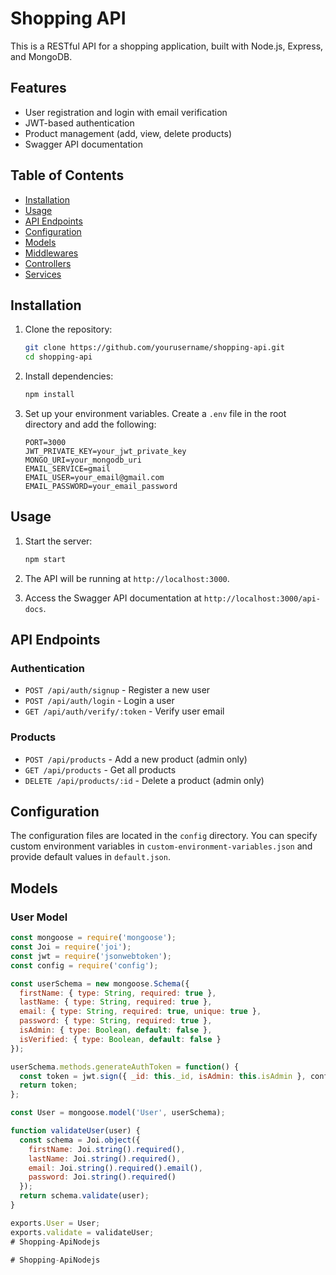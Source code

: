 # Shopping API

This is a RESTful API for a shopping application, built with Node.js, Express, and MongoDB.

## Features

- User registration and login with email verification
- JWT-based authentication
- Product management (add, view, delete products)
- Swagger API documentation

## Table of Contents

- [Installation](#installation)
- [Usage](#usage)
- [API Endpoints](#api-endpoints)
- [Configuration](#configuration)
- [Models](#models)
- [Middlewares](#middlewares)
- [Controllers](#controllers)
- [Services](#services)

## Installation

1. Clone the repository:
    ```sh
    git clone https://github.com/yourusername/shopping-api.git
    cd shopping-api
    ```

2. Install dependencies:
    ```sh
    npm install
    ```

3. Set up your environment variables. Create a `.env` file in the root directory and add the following:
    ```env
    PORT=3000
    JWT_PRIVATE_KEY=your_jwt_private_key
    MONGO_URI=your_mongodb_uri
    EMAIL_SERVICE=gmail
    EMAIL_USER=your_email@gmail.com
    EMAIL_PASSWORD=your_email_password
    ```

## Usage

1. Start the server:
    ```sh
    npm start
    ```

2. The API will be running at `http://localhost:3000`.

3. Access the Swagger API documentation at `http://localhost:3000/api-docs`.

## API Endpoints

### Authentication

- `POST /api/auth/signup` - Register a new user
- `POST /api/auth/login` - Login a user
- `GET /api/auth/verify/:token` - Verify user email

### Products

- `POST /api/products` - Add a new product (admin only)
- `GET /api/products` - Get all products
- `DELETE /api/products/:id` - Delete a product (admin only)

## Configuration

The configuration files are located in the `config` directory. You can specify custom environment variables in `custom-environment-variables.json` and provide default values in `default.json`.

## Models

### User Model

```javascript
const mongoose = require('mongoose');
const Joi = require('joi');
const jwt = require('jsonwebtoken');
const config = require('config');

const userSchema = new mongoose.Schema({
  firstName: { type: String, required: true },
  lastName: { type: String, required: true },
  email: { type: String, required: true, unique: true },
  password: { type: String, required: true },
  isAdmin: { type: Boolean, default: false },
  isVerified: { type: Boolean, default: false }
});

userSchema.methods.generateAuthToken = function() {
  const token = jwt.sign({ _id: this._id, isAdmin: this.isAdmin }, config.get('jwtPrivateKey'));
  return token;
};

const User = mongoose.model('User', userSchema);

function validateUser(user) {
  const schema = Joi.object({
    firstName: Joi.string().required(),
    lastName: Joi.string().required(),
    email: Joi.string().required().email(),
    password: Joi.string().required()
  });
  return schema.validate(user);
}

exports.User = User;
exports.validate = validateUser;
#   S h o p p i n g - A p i N o d e j s  
 #   S h o p p i n g - A p i N o d e j s  
 